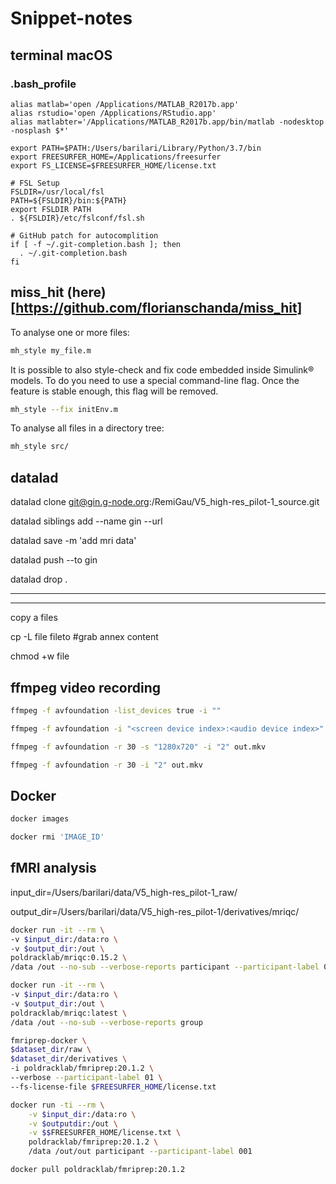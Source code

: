 # Snippet-notes

## terminal macOS

### .bash_profile

```bash_profile
alias matlab='open /Applications/MATLAB_R2017b.app'
alias rstudio='open /Applications/RStudio.app'
alias matlabter='/Applications/MATLAB_R2017b.app/bin/matlab -nodesktop -nosplash $*'

export PATH=$PATH:/Users/barilari/Library/Python/3.7/bin
export FREESURFER_HOME=/Applications/freesurfer
export FS_LICENSE=$FREESURFER_HOME/license.txt

# FSL Setup
FSLDIR=/usr/local/fsl
PATH=${FSLDIR}/bin:${PATH}
export FSLDIR PATH
. ${FSLDIR}/etc/fslconf/fsl.sh

# GitHub patch for autocomplition
if [ -f ~/.git-completion.bash ]; then
  . ~/.git-completion.bash
fi
```

## miss_hit (here)[https://github.com/florianschanda/miss_hit]

To analyse one or more files:

```bash
mh_style my_file.m
```

It is possible to also style-check and fix code embedded inside Simulink® models. To do you need to use a special command-line flag. Once the feature is stable enough, this flag will be removed.

```bash
mh_style --fix initEnv.m
```

To analyse all files in a directory tree:
```bash
mh_style src/
```

## datalad

datalad clone git@gin.g-node.org:/RemiGau/V5_high-res_pilot-1_source.git

datalad siblings add --name gin --url

datalad save -m 'add mri data'

datalad push --to gin

datalad drop .

---



---

copy a files

cp -L file fileto #grab annex content

chmod +w file


## ffmpeg video recording

```bash
ffmpeg -f avfoundation -list_devices true -i ""

ffmpeg -f avfoundation -i "<screen device index>:<audio device index>" output.mkv

ffmpeg -f avfoundation -r 30 -s "1280x720" -i "2" out.mkv

ffmpeg -f avfoundation -r 30 -i "2" out.mkv
```

## Docker

```bash
docker images
```
```bash
docker rmi 'IMAGE_ID'
```

## fMRI analysis

input_dir=/Users/barilari/data/V5_high-res_pilot-1_raw/

output_dir=/Users/barilari/data/V5_high-res_pilot-1/derivatives/mriqc/

```bash
docker run -it --rm \
-v $input_dir:/data:ro \
-v $output_dir:/out \
poldracklab/mriqc:0.15.2 \
/data /out --no-sub --verbose-reports participant --participant-label 001

docker run -it --rm \
-v $input_dir:/data:ro \
-v $output_dir:/out \
poldracklab/mriqc:latest \
/data /out --no-sub --verbose-reports group
```

```bash
fmriprep-docker \
$dataset_dir/raw \
$dataset_dir/derivatives \
-i poldracklab/fmriprep:20.1.2 \
--verbose --participant-label 01 \
--fs-license-file $FREESURFER_HOME/license.txt

docker run -ti --rm \
    -v $input_dir:/data:ro \
    -v $outputdir:/out \
    -v $$FREESURFER_HOME/license.txt \
    poldracklab/fmriprep:20.1.2 \
    /data /out/out participant --participant-label 001
```

`docker pull poldracklab/fmriprep:20.1.2`
